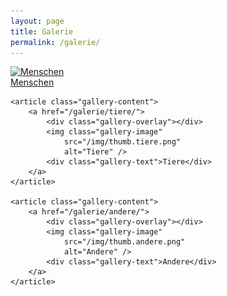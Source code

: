 ```yaml
---
layout: page
title: Galerie
permalink: /galerie/
---
```


<section class="gallery-wrapper">
    <article class="gallery-content">
        <a href="/galerie/menschen/">
            <div class="gallery-overlay"></div>
            <img class="gallery-image"
                src="/img/thumb.menschen.png"
                alt="Menschen" />
            <div class="gallery-text">Menschen</div>
        </a>
    </article>

    <article class="gallery-content">
        <a href="/galerie/tiere/">
            <div class="gallery-overlay"></div>
            <img class="gallery-image"
                src="/img/thumb.tiere.png"
                alt="Tiere" />
            <div class="gallery-text">Tiere</div>
        </a>
    </article>

    <article class="gallery-content">
        <a href="/galerie/andere/">
            <div class="gallery-overlay"></div>
            <img class="gallery-image"
                src="/img/thumb.andere.png"
                alt="Andere" />
            <div class="gallery-text">Andere</div>
        </a>
    </article>
</section>